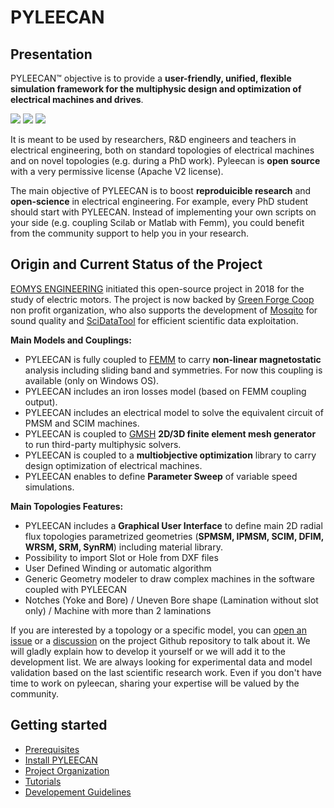 PYLEECAN
========

Presentation
------------

PYLEECAN™ objective is to provide a **user-friendly, unified, flexible
simulation framework for the multiphysic design and optimization of
electrical machines and drives**.

![](_static/BPMSM.png)
![](_static/IPMSM.png)
![](_static/SyRM.png)

It is meant to be used by researchers, R&D engineers and teachers in electrical engineering, both on standard topologies of electrical machines and on novel topologies (e.g. during a PhD work). Pyleecan is **open source** with a very permissive license (Apache V2 license).

The main objective of PYLEECAN is to boost **reproduicible research** and **open-science** in electrical engineering. For example, every PhD student should start with PYLEECAN. Instead of implementing your own scripts on your side (e.g. coupling Scilab or Matlab with Femm), you could benefit from the community support to help you in your research.  

Origin and Current Status of the Project
-----------------------------------------
[EOMYS ENGINEERING](https://eomys.com/?lang=en) initiated this open-source project in 2018 for the study of electric motors. The project is now backed by [Green Forge Coop](https://www.linkedin.com/company/greenforgecoop/) non profit organization, who also supports the development of [Mosqito](https://github.com/Eomys/MoSQITo) for sound quality and [SciDataTool](https://github.com/Eomys/SciDataTool) for efficient scientific data exploitation. 

**Main Models and Couplings:**
* PYLEECAN is fully coupled to [FEMM](http://www.femm.info) to carry **non-linear magnetostatic** analysis including sliding band and symmetries. For now this coupling is available (only on Windows OS). 
* PYLEECAN includes an iron losses model (based on FEMM coupling output).
* PYLEECAN includes an electrical model to solve the equivalent circuit of PMSM and SCIM machines.
* PYLEECAN is coupled to [GMSH](http://gmsh.info/) **2D/3D finite element mesh generator** to run third-party multiphysic solvers. 
* PYLEECAN is coupled to a **multiobjective optimization** library to carry design optimization of electrical machines.
* PYLEECAN enables to define **Parameter Sweep** of variable speed simulations.

**Main Topologies Features:**
* PYLEECAN includes a **Graphical User Interface** to define main 2D radial flux topologies parametrized geometries (**SPMSM, IPMSM, SCIM, DFIM, WRSM, SRM, SynRM**) including material library.
* Possibility to import Slot or Hole from DXF files
* User Defined Winding or automatic algorithm
* Generic Geometry modeler to draw complex machines in the software coupled with PYLEECAN
* Notches (Yoke and Bore) / Uneven Bore shape (Lamination without slot only) / Machine with more than 2 laminations

If you are interested by a topology or a specific model, you can [open an issue](https://github.com/Eomys/pyleecan/issues) or a [discussion](https://github.com/Eomys/pyleecan/discussions) on the project Github repository to talk about it. We will gladly explain how to develop it yourself or we will add it to the development list. We are always looking for experimental data and model validation based on the last scientific research work. 
Even if you don't have time to work on pyleecan, sharing your expertise will be valued by the community. 

Getting started
---------------

- [Prerequisites](prerequisite.md)
- [Install PYLEECAN](get.pyleecan.md)
- [Project Organization](project.organization.md)
- [Tutorials](tutorials.md)
- [Developement Guidelines](development.md)
